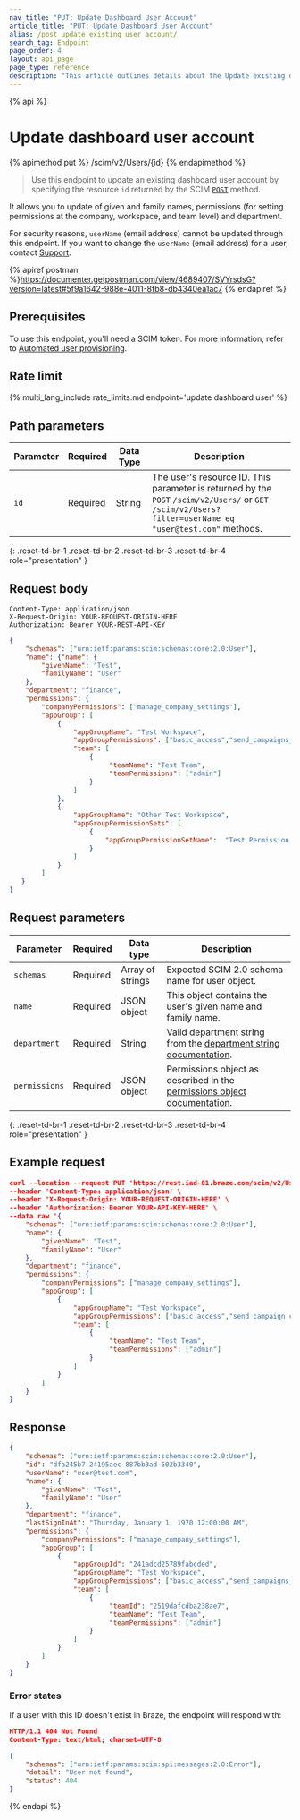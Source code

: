 ```yaml
---
nav_title: "PUT: Update Dashboard User Account"
article_title: "PUT: Update Dashboard User Account"
alias: /post_update_existing_user_account/
search_tag: Endpoint
page_order: 4
layout: api_page
page_type: reference
description: "This article outlines details about the Update existing dashboard user account Braze endpoint."
---
```


{% api %}
# Update dashboard user account
{% apimethod put %}
/scim/v2/Users/{id}
{% endapimethod %}

> Use this endpoint to update an existing dashboard user account by specifying the resource `id` returned by the SCIM [`POST`]({{site.baseurl}}/scim/post_create_user_account/) method.

It allows you to update of given and family names, permissions (for setting permissions at the company, workspace, and team level) and department.

For security reasons, `userName` (email address) cannot be updated through this endpoint. If you want to change the `userName` (email address) for a user, contact [Support]({{site.baseurl}}/support_contact/).

{% apiref postman %}https://documenter.getpostman.com/view/4689407/SVYrsdsG?version=latest#5f9a1642-988e-4011-8fb8-db4340ea1ac7 {% endapiref %}

## Prerequisites

To use this endpoint, you'll need a SCIM token. For more information, refer to [Automated user provisioning]({{site.baseurl}}/scim/automated_user_provisioning/).

## Rate limit

{% multi_lang_include rate_limits.md endpoint='update dashboard user' %}

## Path parameters

| Parameter | Required | Data Type | Description |
|---|---|---|---|
| `id` | Required | String | The user's resource ID. This parameter is returned by the  `POST` `/scim/v2/Users/` or `GET`  `/scim/v2/Users?filter=userName eq "user@test.com"` methods. |
{: .reset-td-br-1 .reset-td-br-2 .reset-td-br-3 .reset-td-br-4 role="presentation" }

## Request body
```
Content-Type: application/json
X-Request-Origin: YOUR-REQUEST-ORIGIN-HERE
Authorization: Bearer YOUR-REST-API-KEY
```
```json
{
    "schemas": ["urn:ietf:params:scim:schemas:core:2.0:User"],
    "name": {"name": {
        "givenName": "Test",
        "familyName": "User"
    },
    "department": "finance",
    "permissions": {
        "companyPermissions": ["manage_company_settings"],
        "appGroup": [
            {
                "appGroupName": "Test Workspace",
                "appGroupPermissions": ["basic_access","send_campaigns_canvases"],
                "team": [
                    {
                         "teamName": "Test Team",
                         "teamPermissions": ["admin"]
                    }
                ]
            },
            {
                "appGroupName": "Other Test Workspace",
                "appGroupPermissionSets": [
                    {
                        "appGroupPermissionSetName":  "Test Permission Set"
                    }
                ]
            }
        ]
   }
}
```

## Request parameters

| Parameter | Required | Data type | Description |
| --------- | -------- | --------- | ----------- |
| `schemas` | Required | Array of strings | Expected SCIM 2.0 schema name for user object. |
| `name` | Required | JSON object | This object contains the user's given name and family name. |
| `department` | Required | String | Valid department string from the [department string documentation]({{site.baseurl}}/scim_api_appendix/#department-strings). |
| `permissions` | Required | JSON object | Permissions object as described in the [permissions object documentation]({{site.baseurl}}/scim_api_appendix/#permissions-object). |
{: .reset-td-br-1 .reset-td-br-2 .reset-td-br-3  .reset-td-br-4 role="presentation" }


## Example request
```json
curl --location --request PUT 'https://rest.iad-01.braze.com/scim/v2/Users/dfa245b7-24195aec-887bb3ad-602b3340' \
--header 'Content-Type: application/json' \
--header 'X-Request-Origin: YOUR-REQUEST-ORIGIN-HERE' \
--header 'Authorization: Bearer YOUR-API-KEY-HERE' \
--data raw '{
    "schemas": ["urn:ietf:params:scim:schemas:core:2.0:User"],
    "name": {
        "givenName": "Test",
        "familyName": "User"
    },
    "department": "finance",
    "permissions": {
        "companyPermissions": ["manage_company_settings"],
        "appGroup": [
            {
                "appGroupName": "Test Workspace",
                "appGroupPermissions": ["basic_access","send_campaign_canvases"],
                "team": [
                    {
                         "teamName": "Test Team",                  
                         "teamPermissions": ["admin"]
                    }
                ]
            }
        ]
    }
}
```

## Response
```json
{
    "schemas": ["urn:ietf:params:scim:schemas:core:2.0:User"],
    "id": "dfa245b7-24195aec-887bb3ad-602b3340",
    "userName": "user@test.com",
    "name": {
        "givenName": "Test",
        "familyName": "User"
    },
    "department": "finance",
    "lastSignInAt": "Thursday, January 1, 1970 12:00:00 AM",
    "permissions": {
        "companyPermissions": ["manage_company_settings"],
        "appGroup": [
            {
                "appGroupId": "241adcd25789fabcded",
                "appGroupName": "Test Workspace",
                "appGroupPermissions": ["basic_access","send_campaigns_canvases"],
                "team": [
                    {
                         "teamId": "2519dafcdba238ae7",
                         "teamName": "Test Team",                  
                         "teamPermissions": ["admin"]
                    }
                ]
            }
        ]
    }
}
```

### Error states
If a user with this ID doesn't exist in Braze, the endpoint will respond with:

```json
HTTP/1.1 404 Not Found
Content-Type: text/html; charset=UTF-8

{
    "schemas": ["urn:ietf:params:scim:api:messages:2.0:Error"],
    "detail": "User not found",
    "status": 404
}
```

{% endapi %}
